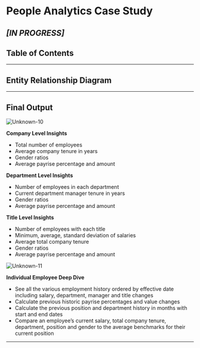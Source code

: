 # People Analytics Case Study

## _[IN PROGRESS]_

## Table of Contents

***

## Entity Relationship Diagram


***

## Final Output

![Unknown-10](https://user-images.githubusercontent.com/81607668/130732749-8f45dd0d-81fa-401e-aa94-f6705f41eaf8.png)

**Company Level Insights**
- Total number of employees
- Average company tenure in years
- Gender ratios
- Average payrise percentage and amount

**Department Level Insights**
- Number of employees in each department
- Current department manager tenure in years
- Gender ratios
- Average payrise percentage and amount

**Title Level Insights**
- Number of employees with each title
- Minimum, average, standard deviation of salaries
- Average total company tenure
- Gender ratios
- Average payrise percentage and amount

![Unknown-11](https://user-images.githubusercontent.com/81607668/130732754-54c92080-268c-47e9-a5af-df58513af1c3.png)

**Individual Employee Deep Dive**
- See all the various employment history ordered by effective date including salary, department, manager and title changes
- Calculate previous historic payrise percentages and value changes
- Calculate the previous position and department history in months with start and end dates
- Compare an employee’s current salary, total company tenure, department, position and gender to the average benchmarks for their current position

*** 

